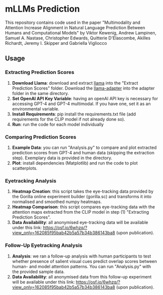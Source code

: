 # mLLMs Prediction

This repository contains code used in the paper "Multimodality and Attention Increase Alignment in Natural Language Prediction Between Humans and Computational Models" by Viktor Kewenig, Andrew Lampinen, Samuel A. Nastase, Christopher Edwards, Quitterie D'Elascombe, Akilles Richardt, Jeremy I. Skipper and Gabriella Vigliocco

## Usage

### Extracting Prediction Scores
1. **Download Llama**: download and extract [llama](https://huggingface.co/huggyllama/llama-7b) into the "Extract Prediction Scores" folder. Download the [llama-adapter](https://github.com/OpenGVLab/LLaMA-Adapter/tree/main/llama_adapter_v2_multimodal7b) into the adapter folder in the same directory.
2. **Set OpenAI API Key Variable**: having an openAI API key is necessary for accessing GPT-4 and GPT-4 multimodal. If you have one, set it as an environmental variable.
3. **Install Requirements**: pip install the requirements.txt file (add requirements for the CLIP model if not already done so). 
4. **Run**: run the code for each model individually

### Comparing Prediction Scores
1. **Example Data**: you can run "Analysis.py" to compare and plot extracted prediction scores from GPT-4 and human data (skipping the extraction step). Exemplary data is provided in the directory.
2. **Plot**: install dependencies (Matplotlib) and run the code to plot scatterplots. 

### Eyetracking Analysis
1. **Heatmap Creation**: this script takes the eye-tracking data provided by the Gorilla online experiment builder (gorilla.sc) and transforms it into normalised and smoothed numpy heatmaps.
2. **Heatmap Comparison**: this script compares eye-tracking data with the attention maps extracted from the CLIP model in step (1) "Extracting Prediction Scores".
3. **Data Availability**: all anonymised eye-tracking data will be available under this link: https://osf.io/6whzq/?view_only=162085f95bab42b5a57b34b386143ba8 (upon publication).

### Follow-Up Eyetracking Analysis
1. **Analysis**: we ran a follow-up analysis with human participants to test whether presence of salient visual cues predict overlap scores between human- and model attention patterns. You can run "Analysis.py" with the provided sample data.
2. **Data Availability**: all anonymised data from this follow-up experiment will be available under this link: https://osf.io/6whzq/?view_only=162085f95bab42b5a57b34b386143ba8 (upon publication).
